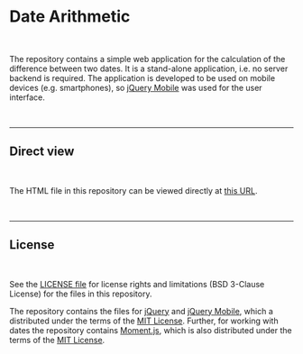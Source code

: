 # Date Arithmetic #

<br>

The repository contains a simple web application for the calculation of the difference between two dates.
It is a stand-alone application, i.e. no server backend is required.
The application is developed to be used on mobile devices (e.g. smartphones), so [jQuery Mobile](http://jquerymobile.com/)
was used for the user interface.

<br>

----

## Direct view ##

<br>

The HTML file in this repository can be viewed directly at [this URL](https://mdecker-mobilecomputing.github.io/HTML_Datumsarithmetik/index.html).

<br>

----

## License ##

<br>

See the [LICENSE file](LICENSE.md) for license rights and limitations (BSD 3-Clause License)
for the files in this repository.

The repository contains the files for [jQuery](https://jquery.com/) and [jQuery Mobile](http://jquerymobile.com/),
which a distributed under the terms of the [MIT License](https://jquery.org/license/).
Further, for working with dates the repository contains [Moment.js](https://momentjs.com/), which is also
distributed under the terms of the [MIT License](https://tldrlegal.com/license/mit-license).

<br>

